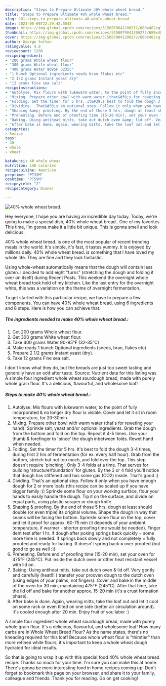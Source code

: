 ```yaml
---
description: "Steps to Prepare Ultimate 40% whole wheat bread."
title: "Steps to Prepare Ultimate 40% whole wheat bread."
slug: 281-steps-to-prepare-ultimate-40-whole-wheat-bread
date: 2021-05-06T22:29:42.554Z
image: https://img-global.cpcdn.com/recipes/5150079841206272/680x482cq70/40-whole-wheat-bread-recipe-main-photo.jpg
thumbnail: https://img-global.cpcdn.com/recipes/5150079841206272/680x482cq70/40-whole-wheat-bread-recipe-main-photo.jpg
cover: https://img-global.cpcdn.com/recipes/5150079841206272/680x482cq70/40-whole-wheat-bread-recipe-main-photo.jpg
author: George Sutton
ratingvalue: 4.8
reviewcount: 1200
recipeingredient:
- "200 grams Whole wheat flour"
- "300 grams White wheat flour"
- "400 grams Water 9095F 3235C"
- "1 bunch Optional ingredients seeds bran flakes etc"
- "2 1/2 grams Instant yeast dry"
- "12 grams Fine sea salt"
recipeinstructions:
- "Autolyse. Mix flours with lukewarm water, to the point of fully incorporated &amp; no longer dry flour is visible. Cover and let it sit in room temperature, for 20-30min."
- "Mixing. Prepare other bowl with warm water (that&#39;s for reweting your hand). Sprinkle salt, yeast and/or optional ingredients. Grab the dough from the bottom and fold on the top. Repeat it 4-5 times. Use your thumb &amp; forefinger to &#39;pince&#39; the dough inbetween folds. Rewet hand when needed."
- "Folding. Set the timer for 5 hrs. It&#39;s best to fold the dough 3-4 times, during first 2 hrs of fermentation (for ex. every half hour). Grab from the bottom,  stretch but not too much,  and fold over the top. This step doesn&#39;t require &#39;pinching&#39;. Only 3-4 folds at a time. That serves for building &#39;structure/foundation&#39; for gluten. By the 3 or 4 fold you&#39;ll notice that dough has stiffened and has some gas (CO2) inside. That&#39;s good :)"
- "Dividing.  That&#39;s an optional step. Follow it only when you have enough dough for 2 or more loafs (this recipe can be scaled up if you have bigger family :)) Sprinkle some flour on your working surface,  flour your hands to easily handle the dough. Tip it on the surface, and divide on equal parts, using plastic scraper or dough knife."
- "Shaping &amp; proofing. By the end of those 5 hrs, dough at least should double (or even triple) its original volume. Shape the dough in way that seams will be facing the bottom. Sprinkle some flour on the top, cover and let it proof for approx. 60-75 min (it depends of your ambient temperature, if warmer - shorter proofing time would be needed). Finger dent test after 1 hr. If dough after poking springs back quickly = some more time is needed. If springs back slowly and not completely = fully proofed and ready for baking. If doesn&#39;t spring back = over proofed (but good to go as well :))"
- "Preheating. Before end of proofing time (15-20 min), set your oven for 475°F (245°C). Put inside the dutch oven or other heat resistant vessel with lid on."
- "Baking. Using antiheat mitts, take out dutch oven &amp; lid off. Very gently and carefully (heat!!! ) transfer your prooven dough to the dutch oven (using edges of your palms, not fingers). Cover and bake in the middle of the oven for 30 min, maintaining 475°F (245°C). After that time, take the lid off and bake for another approx. 15-20 min (it&#39;s a crust formation phase)."
- "After bake is done. Again, wearing mitts, take the loaf out and let it cool on some rack or even tilted on one side (better air circulation around). It&#39;s cooled enough after 20 min. Enjoy fruit of you labor :)"
categories:
- Recipe
tags:
- 40
- whole
- wheat

katakunci: 40 whole wheat 
nutrition: 148 calories
recipecuisine: American
preptime: "PT33M"
cooktime: "PT59M"
recipeyield: "2"
recipecategory: Dinner

---
```



![40% whole wheat bread.](https://img-global.cpcdn.com/recipes/5150079841206272/680x482cq70/40-whole-wheat-bread-recipe-main-photo.jpg)

Hey everyone, I hope you are having an incredible day today. Today, we're going to make a special dish, 40% whole wheat bread.. One of my favorites. This time, I'm gonna make it a little bit unique. This is gonna smell and look delicious.

40% whole wheat bread. is one of the most popular of recent trending meals in the world. It's simple, it's fast, it tastes yummy. It is enjoyed by millions daily. 40% whole wheat bread. is something that I have loved my whole life. They are fine and they look fantastic.

Using whole-wheat automatically means that the dough will contain less gluten. I decided to add eight &#34;turns&#34; (stretching the dough and folding it over on itself) during Recent Posts. This weekend the overnight whole wheat bread took hold of my kitchen. Like the last entry for the overnight white, this was a variation on the theme of overnight fermentation.


To get started with this particular recipe, we have to prepare a few components. You can have 40% whole wheat bread. using 6 ingredients and 8 steps. Here is how you can achieve that.

<!--inarticleads1-->

##### The ingredients needed to make 40% whole wheat bread.:

1. Get 200 grams Whole wheat flour.
1. Get 300 grams White wheat flour.
1. Take 400 grams Water 90-95°F (32-35°C)
1. Make ready 1 bunch Optional ingredients (seeds, bran, flakes etc)
1. Prepare 2 1/2 grams Instant yeast (dry).
1. Take 12 grams Fine sea salt.


I don&#39;t know what they do, but the breads are just too sweet tasting and generally have an odd after taste. Source: Nutrient data for this listing was. A simple four ingredient whole wheat sourdough bread, made with purely whole grain flour. It&#39;s a delicious, flavourful, and wholesome loaf! 

<!--inarticleads2-->

##### Steps to make 40% whole wheat bread.:

1. Autolyse. Mix flours with lukewarm water, to the point of fully incorporated &amp; no longer dry flour is visible. Cover and let it sit in room temperature, for 20-30min.
1. Mixing. Prepare other bowl with warm water (that&#39;s for reweting your hand). Sprinkle salt, yeast and/or optional ingredients. Grab the dough from the bottom and fold on the top. Repeat it 4-5 times. Use your thumb &amp; forefinger to &#39;pince&#39; the dough inbetween folds. Rewet hand when needed.
1. Folding. Set the timer for 5 hrs. It&#39;s best to fold the dough 3-4 times, during first 2 hrs of fermentation (for ex. every half hour). Grab from the bottom,  stretch but not too much,  and fold over the top. This step doesn&#39;t require &#39;pinching&#39;. Only 3-4 folds at a time. That serves for building &#39;structure/foundation&#39; for gluten. By the 3 or 4 fold you&#39;ll notice that dough has stiffened and has some gas (CO2) inside. That&#39;s good :)
1. Dividing.  That&#39;s an optional step. Follow it only when you have enough dough for 2 or more loafs (this recipe can be scaled up if you have bigger family :)) Sprinkle some flour on your working surface,  flour your hands to easily handle the dough. Tip it on the surface, and divide on equal parts, using plastic scraper or dough knife.
1. Shaping &amp; proofing. By the end of those 5 hrs, dough at least should double (or even triple) its original volume. Shape the dough in way that seams will be facing the bottom. Sprinkle some flour on the top, cover and let it proof for approx. 60-75 min (it depends of your ambient temperature, if warmer - shorter proofing time would be needed). Finger dent test after 1 hr. If dough after poking springs back quickly = some more time is needed. If springs back slowly and not completely = fully proofed and ready for baking. If doesn&#39;t spring back = over proofed (but good to go as well :))
1. Preheating. Before end of proofing time (15-20 min), set your oven for 475°F (245°C). Put inside the dutch oven or other heat resistant vessel with lid on.
1. Baking. Using antiheat mitts, take out dutch oven &amp; lid off. Very gently and carefully (heat!!! ) transfer your prooven dough to the dutch oven (using edges of your palms, not fingers). Cover and bake in the middle of the oven for 30 min, maintaining 475°F (245°C). After that time, take the lid off and bake for another approx. 15-20 min (it&#39;s a crust formation phase).
1. After bake is done. Again, wearing mitts, take the loaf out and let it cool on some rack or even tilted on one side (better air circulation around). It&#39;s cooled enough after 20 min. Enjoy fruit of you labor :)


A simple four ingredient whole wheat sourdough bread, made with purely whole grain flour. It&#39;s a delicious, flavourful, and wholesome loaf! How many carbs are in Whole Wheat Bread Flour? As the name states, there&#39;s no kneading required for this loaf! Because whole wheat flour is &#34;thirstier&#34; than more refined white flours, it&#39;s important to keep a whole wheat dough hydrated for ideal results. 

So that is going to wrap it up with this special food 40% whole wheat bread. recipe. Thanks so much for your time. I'm sure you can make this at home. There's gonna be more interesting food in home recipes coming up. Don't forget to bookmark this page on your browser, and share it to your family, colleague and friends. Thank you for reading. Go on get cooking!
